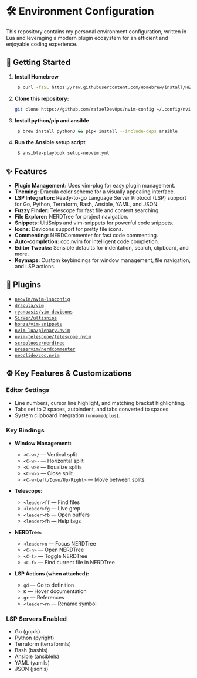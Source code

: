 # 🛠️ Environment Configuration

This repository contains my personal environment configuration, written in Lua and leveraging a modern plugin ecosystem for an efficient and enjoyable coding experience.

## 🚀 Getting Started

1. **Install Homebrew**
   ```sh
    $ curl -fsSL https://raw.githubusercontent.com/Homebrew/install/HEAD/install.sh
   ```
2. **Clone this repository:**
   ```sh
   git clone https://github.com/rafaelDev0ps/nvim-config ~/.config/nvim
   ```
4. **Install python/pip and ansible**
   ```sh
    $ brew install python3 && pipx install --include-deps ansible
   ```
5. **Run the Ansible setup script**
   ```sh
    $ ansible-playbook setup-neovim.yml
   ```

## ✨ Features

- **Plugin Management:** Uses vim-plug for easy plugin management.
- **Theming:** Dracula color scheme for a visually appealing interface.
- **LSP Integration:** Ready-to-go Language Server Protocol (LSP) support for Go, Python, Terraform, Bash, Ansible, YAML, and JSON.
- **Fuzzy Finder:** Telescope for fast file and content searching.
- **File Explorer:** NERDTree for project navigation.
- **Snippets:** UltiSnips and vim-snippets for powerful code snippets.
- **Icons:** Devicons support for pretty file icons.
- **Commenting:** NERDCommenter for fast code commenting.
- **Auto-completion:** coc.nvim for intelligent code completion.
- **Editor Tweaks:** Sensible defaults for indentation, search, clipboard, and more.
- **Keymaps:** Custom keybindings for window management, file navigation, and LSP actions.

## 🧩 Plugins

- [`neovim/nvim-lspconfig`](https://github.com/neovim/nvim-lspconfig)
- [`dracula/vim`](https://draculatheme.com/vim)
- [`ryanoasis/vim-devicons`](https://github.com/ryanoasis/vim-devicons)
- [`SirVer/ultisnips`](https://github.com/SirVer/ultisnips)
- [`honza/vim-snippets`](https://github.com/honza/vim-snippets)
- [`nvim-lua/plenary.nvim`](https://github.com/nvim-lua/plenary.nvim)
- [`nvim-telescope/telescope.nvim`](https://github.com/nvim-telescope/telescope.nvim)
- [`scrooloose/nerdtree`](https://github.com/preservim/nerdtree)
- [`preservim/nerdcommenter`](https://github.com/preservim/nerdcommenter)
- [`neoclide/coc.nvim`](https://github.com/neoclide/coc.nvim)

## ⚙️ Key Features & Customizations

### Editor Settings

- Line numbers, cursor line highlight, and matching bracket highlighting.
- Tabs set to 2 spaces, autoindent, and tabs converted to spaces.
- System clipboard integration (`unnamedplus`).

### Key Bindings

- **Window Management:**  
  - `<C-w>/` — Vertical split  
  - `<C-w>-` — Horizontal split  
  - `<C-w>e` — Equalize splits  
  - `<C-w>x` — Close split  
  - `<C-w>Left/Down/Up/Right>` — Move between splits

- **Telescope:**  
  - `<leader>ff` — Find files  
  - `<leader>fg` — Live grep  
  - `<leader>fb` — Open buffers  
  - `<leader>fh` — Help tags

- **NERDTree:**  
  - `<leader>n` — Focus NERDTree  
  - `<C-n>` — Open NERDTree  
  - `<C-t>` — Toggle NERDTree  
  - `<C-f>` — Find current file in NERDTree

- **LSP Actions (when attached):**  
  - `gd` — Go to definition  
  - `K` — Hover documentation  
  - `gr` — References  
  - `<leader>rn` — Rename symbol

### LSP Servers Enabled

- Go (gopls)
- Python (pyright)
- Terraform (terraformls)
- Bash (bashls)
- Ansible (ansiblels)
- YAML (yamlls)
- JSON (jsonls)

